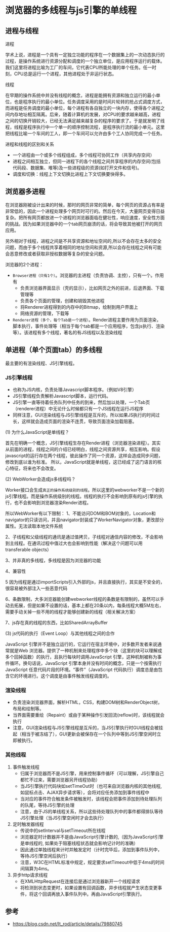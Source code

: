 # 浏览器的多线程与js引擎的单线程

## 进程与线程

进程

学术上说，进程是一个具有一定独立功能的程序在一个数据集上的一次动态执行的过程，是操作系统进行资源分配和调度的一个独立单位，是应用程序运行的载体。我们这里将进程比喻为工厂的车间，它代表CPU所能处理的单个任务。任一时刻，CPU总是运行一个进程，其他进程处于非运行状态。

线程

在早期的操作系统中并没有线程的概念，进程是能拥有资源和独立运行的最小单位，也是程序执行的最小单位。任务调度采用的是时间片轮转的抢占式调度方式，而进程是任务调度的最小单位，每个进程有各自独立的一块内存，使得各个进程之间内存地址相互隔离。后来，随着计算机的发展，对CPU的要求越来越高，进程之间的切换开销较大，已经无法满足越来越复杂的程序的要求了。于是就发明了线程，线程是程序执行中一个单一的顺序控制流程，是程序执行流的最小单元。这里把线程比喻一个车间的工人，即一个车间可以允许由多个工人协同完成一个任务。

进程和线程的区别和关系

* 一个进程由一个或多个线程组成，多个线程可协同工作（共享内存空间）
* 进程之间相互独立，但同一进程下的各个线程之间共享程序的内存空间(包括代码段、数据集、堆等)及一些进程级的资源(如打开文件和信号)。
* 调度和切换：线程上下文切换比进程上下文切换要快得多。


## 浏览器多进程

在浏览器刚被设计出来的时候，那时的网页非常的简单，每个网页的资源占有率是非常低的，因此一个进程处理多个网页时可行的。然后在今天，大量网页变得日益复杂。把所有网页都放进一个进程的浏览器面临在健壮性，响应速度，安全性方面的挑战。因为如果浏览器中的一个tab网页崩溃的话，将会导致其他被打开的网页应用。

另外相对于线程，进程之间是不共享资源和地址空间的,所以不会存在太多的安全问题，而由于多个线程共享着相同的地址空间和资源,所以会存在线程之间有可能会恶意修改或者获取非授权数据等复杂的安全问题。

浏览器的2个进程：
* `Browser进程（只有1个）`。浏览器的主进程（负责协调、主控），只有一个。作用有
    * 负责浏览器界面显示（壳的显示），比如网页之外的前进，后退界面、下载管理等
    * 负责各个页面的管理，创建和销毁其他进程
    * 将Renderer进程得到的内存中的Bitmap，绘制到用户界面上
    * 网络资源的管理，下载等
* `Renderer进程（多个，每个Tab是一个进程）`。Render进程主要作用为页面渲染，脚本执行，事件处理等（相当于每个tab都是一个应用程序，包含js执行、渲染等）。该进程有多个线程，著名的有JS线程以及渲染线程

## 单进程（单个页面tab）的多线程

最主要的有渲染线程、JS引擎线程。

### JS引擎线程

* 也称为JS内核，负责处理Javascript脚本程序。（例如V8引擎）
* JS引擎线程负责解析Javascript脚本，运行代码。
* JS引擎一直等待着任务队列中任务的到来，然后加以处理，一个Tab页（renderer进程）中无论什么时候都只有一个JS线程在运行JS程序
* 同样注意，GUI渲染线程与JS引擎线程是互斥的，所以如果JS执行的时间过长，这样就会造成页面的渲染不连贯，导致页面渲染加载阻塞。

(1) 为什么JavaScript是单线程？

首先在明确一个概念，JS引擎线程生存在Render进程（浏览器渲染进程）。其实从前面的进程，线程之间的介绍已经明白，线程之间资源共享，相互影响。假设javascript的运行存在两个线程，彼此操作了同一个资源，这样会造成同步问题，修改到底以谁为标准。
所以，JavaScript就是单线程，这已经成了这门语言的核心特征，将来也不会改变。

(2) WebWorker会造成js多线程吗？

Worker接口会生成`真正的操作系统级别的线程`。所以这里的webworker不是一个新的js引擎线程。而是操作系统级别的线程。线程的执行不会影响到原有的js引擎的执行，也不会影响到浏览器渲染Render进程。

所以WebWorker有以下限制：
1、不能访问DOM和BOM对象的，Location和navigator的只读访问，并且navigator封装成了WorkerNavigator对象，更改部分属性。无法读取本地文件系统

2、子线程和父级线程的通讯是通过值拷贝，子线程对通信内容的修改，不会影响到主线程。在通讯过程中值过大也会影响到性能（解决这个问题可以用transferable objects）

3、并非真的多线程，多线程是因为浏览器的功能

4、兼容性

5 因为线程是通过importScripts引入外部的js，并且直接执行，其实是不安全的，很容易被外部注入一些恶意代码

6、条数限制，大多浏览器能创建webworker线程的条数是有限制的，虽然可以手动去拓展，但是如果不设置的话，基本上都在20条以内，每条线程大概5M左右，需要手动关掉一些不用的线程才能够创建新的线程（相关解决方案）

7、js存在真的线程的东西，比如SharedArrayBuffer

(3) js代码的执行（Event Loop）与其他线程之间的合作

JavaScript 引擎并不是独立运行的，它运行在宿主环境中，对多数开发者来说通常就是Web 浏览器。提供了一种机制来处理程序中多个块（这里的块可以理解成多个回掉函数）的执行，且执行每块时调用JavaScript 引擎，这种机制被称为事件循环。换句话说，JavaScript 引擎本身并没有时间的概念，只是一个按需执行JavaScript 任意代码片段的环境。“事件”（JavaScript 代码执行）调度总是由包含它的环境进行。这个调度是由事件触发线程调度的。

### 渲染线程

* 负责渲染浏览器界面，解析HTML，CSS，构建DOM树和RenderObject树，布局和绘制等。
* 当界面需要重绘（Repaint）或由于某种操作引发回流(reflow)时，该线程就会执行
* 注意，GUI渲染线程与JS引擎线程是互斥的，当JS引擎执行时GUI线程会被挂起（相当于被冻结了），GUI更新会被保存在一个队列中等到JS引擎空闲时立即被执行。


### 其他线程

1. 事件触发线程
    * 归属于浏览器而不是JS引擎，用来控制事件循环（可以理解，JS引擎自己都忙不过来，需要浏览器另开线程协助）
    * 当JS引擎执行代码块如setTimeOut时（也可来自浏览器内核的其他线程,如鼠标点击、AJAX异步请求等），会将对应任务添加到事件线程中
    * 当对应的事件符合触发条件被触发时，该线程会把事件添加到待处理队列的队尾，等待JS引擎的处理
    * 注意，由于JS的单线程关系，所以这些待处理队列中的事件都得排队等待JS引擎处理（当JS引擎空闲时才会去执行）
1. 定时触发器线程
    * 传说中的setInterval与setTimeout所在线程
    * 浏览器定时计数器并不是由JavaScript引擎计数的,（因为JavaScript引擎是单线程的, 如果处于阻塞线程状态就会影响记计时的准确）
    * 因此通过单独线程来计时并触发定时（计时完毕后，添加到事件队列中，等待JS引擎空闲后执行）
    * 注意，W3C在HTML标准中规定，规定要求setTimeout中低于4ms的时间间隔算为4ms。
1. 异步http请求线程
    * 在XMLHttpRequest在连接后是通过浏览器新开一个线程请求
    * 将检测到状态变更时，如果设置有回调函数，异步线程就产生状态变更事件，将这个回调再放入事件队列中。再由JavaScript引擎执行。


## 参考
* https://blog.csdn.net/It_rod/article/details/79880745
